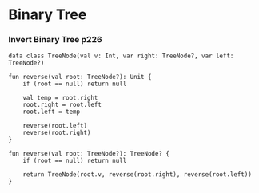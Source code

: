 

# Binary Tree

### Invert Binary Tree p226

    data class TreeNode(val v: Int, var right: TreeNode?, var left: TreeNode?)

    fun reverse(val root: TreeNode?): Unit {
        if (root == null) return null

        val temp = root.right
        root.right = root.left
        root.left = temp

        reverse(root.left)
        reverse(root.right)
    }

    fun reverse(val root: TreeNode?): TreeNode? {
        if (root == null) return null

        return TreeNode(root.v, reverse(root.right), reverse(root.left))
    }